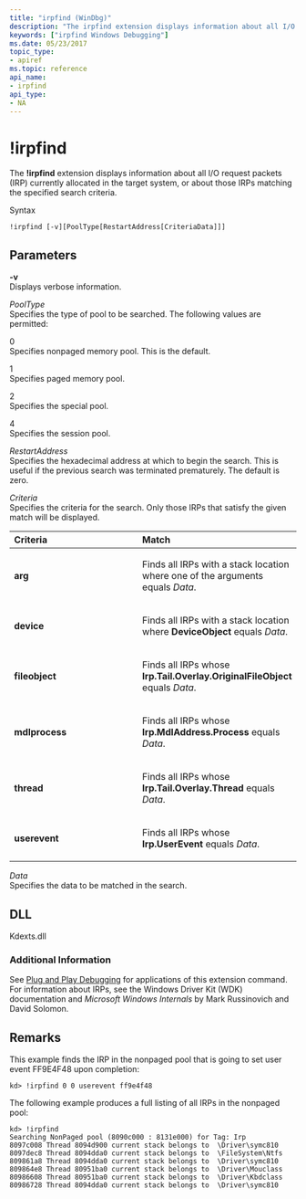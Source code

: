 ```yaml
---
title: "irpfind (WinDbg)"
description: "The irpfind extension displays information about all I/O request packets (IRP) currently allocated in the target system, or about those IRPs matching the specified search criteria."
keywords: ["irpfind Windows Debugging"]
ms.date: 05/23/2017
topic_type:
- apiref
ms.topic: reference
api_name:
- irpfind
api_type:
- NA
---
```


# !irpfind


The **!irpfind** extension displays information about all I/O request packets (IRP) currently allocated in the target system, or about those IRPs matching the specified search criteria.

Syntax

```dbgcmd
!irpfind [-v][PoolType[RestartAddress[CriteriaData]]]
```

## <span id="ddk__irpfind_dbg"></span><span id="DDK__IRPFIND_DBG"></span>Parameters


<span id="_______-v______"></span><span id="_______-V______"></span> **-v**   
Displays verbose information.

<span id="_______PoolType______"></span><span id="_______pooltype______"></span><span id="_______POOLTYPE______"></span> *PoolType*   
Specifies the type of pool to be searched. The following values are permitted:

<span id="0"></span>0  
Specifies nonpaged memory pool. This is the default.

<span id="1"></span>1  
Specifies paged memory pool.

<span id="2"></span>2  
Specifies the special pool.

<span id="4"></span>4  
Specifies the session pool.

<span id="_______RestartAddress______"></span><span id="_______restartaddress______"></span><span id="_______RESTARTADDRESS______"></span> *RestartAddress*   
Specifies the hexadecimal address at which to begin the search. This is useful if the previous search was terminated prematurely. The default is zero.

<span id="_______Criteria______"></span><span id="_______criteria______"></span><span id="_______CRITERIA______"></span> *Criteria*   
Specifies the criteria for the search. Only those IRPs that satisfy the given match will be displayed.

<table>
<colgroup>
<col width="50%" />
<col width="50%" />
</colgroup>
<thead>
<tr class="header">
<th align="left">Criteria</th>
<th align="left">Match</th>
</tr>
</thead>
<tbody>
<tr class="odd">
<td align="left"><p><strong>arg</strong></p></td>
<td align="left"><p>Finds all IRPs with a stack location where one of the arguments equals <em>Data</em>.</p></td>
</tr>
<tr class="even">
<td align="left"><p><strong>device</strong></p></td>
<td align="left"><p>Finds all IRPs with a stack location where <strong>DeviceObject</strong> equals <em>Data</em>.</p></td>
</tr>
<tr class="odd">
<td align="left"><p><strong>fileobject</strong></p></td>
<td align="left"><p>Finds all IRPs whose <strong>Irp.Tail.Overlay.OriginalFileObject</strong> equals <em>Data</em>.</p></td>
</tr>
<tr class="even">
<td align="left"><p><strong>mdlprocess</strong></p></td>
<td align="left"><p>Finds all IRPs whose <strong>Irp.MdlAddress.Process</strong> equals <em>Data</em>.</p></td>
</tr>
<tr class="odd">
<td align="left"><p><strong>thread</strong></p></td>
<td align="left"><p>Finds all IRPs whose <strong>Irp.Tail.Overlay.Thread</strong> equals <em>Data</em>.</p></td>
</tr>
<tr class="even">
<td align="left"><p><strong>userevent</strong></p></td>
<td align="left"><p>Finds all IRPs whose <strong>Irp.UserEvent</strong> equals <em>Data</em>.</p></td>
</tr>
</tbody>
</table>

 

<span id="_______Data______"></span><span id="_______data______"></span><span id="_______DATA______"></span> *Data*   
Specifies the data to be matched in the search.

## DLL

Kdexts.dll

### Additional Information

See [Plug and Play Debugging](../debugger/plug-and-play-debugging.md) for applications of this extension command. For information about IRPs, see the Windows Driver Kit (WDK) documentation and *Microsoft Windows Internals* by Mark Russinovich and David Solomon.

## Remarks

This example finds the IRP in the nonpaged pool that is going to set user event FF9E4F48 upon completion:

```dbgcmd
kd> !irpfind 0 0 userevent ff9e4f48
```

The following example produces a full listing of all IRPs in the nonpaged pool:

```dbgcmd
kd> !irpfind
Searching NonPaged pool (8090c000 : 8131e000) for Tag: Irp
8097c008 Thread 8094d900 current stack belongs to  \Driver\symc810
8097dec8 Thread 8094dda0 current stack belongs to  \FileSystem\Ntfs
809861a8 Thread 8094dda0 current stack belongs to  \Driver\symc810
809864e8 Thread 80951ba0 current stack belongs to  \Driver\Mouclass
80986608 Thread 80951ba0 current stack belongs to  \Driver\Kbdclass
80986728 Thread 8094dda0 current stack belongs to  \Driver\symc810
```

 

 






